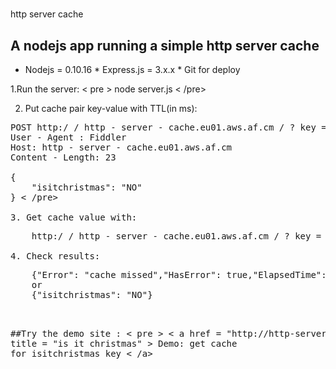 #
http server cache

## A nodejs app running a simple http server cache

* Nodejs = 0.10.16 * Express.js = 3.x.x * Git
for deploy


1.Run the server: < pre > node server.js < /pre>

2. Put cache pair key-value with TTL(in ms):
<pre>
POST http:/ / http - server - cache.eu01.aws.af.cm / ? key = isitchristmas & ttl = 86400000 HTTP / 1.1
User - Agent : Fiddler
Host: http - server - cache.eu01.aws.af.cm
Content - Length: 23

{
    "isitchristmas": "NO"
} < /pre>

3. Get cache value with:
<pre>
	http:/ / http - server - cache.eu01.aws.af.cm / ? key = isitchristmas & ttl = 86400000 HTTP / 1.1 < /pre>

4. Check results:
<pre>
	{"Error": "cache missed","HasError": true,"ElapsedTime": "6.4 ms"}
	or
	{"isitchristmas": "NO"}
</pre >

##Try the demo site : < pre > < a href = "http://http-server-cache.eu01.aws.af.cm/?key=isitchristmas"
title = "is it christmas" > Demo: get cache
for isitchristmas key < /a>
</pre >